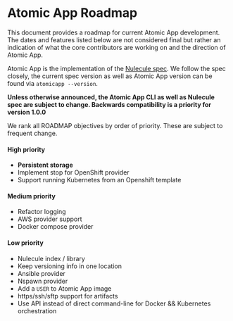 # Atomic App Roadmap

This document provides a roadmap for current Atomic App development. The dates and features listed below are not considered final but rather an indication of what the core contributors are working on and the direction of Atomic App.

Atomic App is the implementation of the [Nulecule spec](https://github.com/projectatomic/nulecule). We follow the spec closely, the current spec version as well as Atomic App version can be found via `atomicapp --version`.

__Unless otherwise announced, the Atomic App CLI as well as Nulecule spec are subject to change. Backwards compatibility is a priority for version 1.0.0__

We rank all ROADMAP objectives by order of priority. These are subject to frequent change.

#### High priority
 - __Persistent storage__
 - Implement stop for OpenShift provider
 - Support running Kubernetes from an Openshift template

#### Medium priority
 - Refactor logging 
 - AWS provider support
 - Docker compose provider

#### Low priority
 - Nulecule index / library 
 - Keep versioning info in one location 
 - Ansible provider
 - Nspawn provider
 - Add a `USER` to Atomic App image
 - https/ssh/sftp support for artifacts
 - Use API instead of direct command-line for Docker && Kubernetes orchestration
